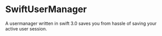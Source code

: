 # SwiftUserManager
A usermanager written in swift 3.0 saves you from hassle of saving your active user session.

